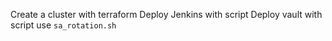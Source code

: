 Create a cluster with terraform
Deploy Jenkins with script
Deploy vault with script 
use `sa_rotation.sh`
